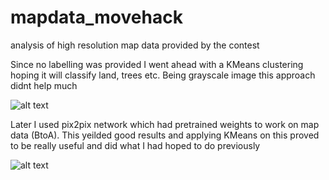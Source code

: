 # mapdata_movehack
analysis of high resolution map data provided by the contest

Since no labelling was provided I went ahead with a KMeans clustering hoping it will classify land, trees etc. Being grayscale image this approach didnt help much

![alt text](http://url/to/img.png)

Later I used pix2pix network which had pretrained weights to work on map data (BtoA). This yeilded good results and applying KMeans on this proved to be really useful and did what I had hoped to do previously

![alt text](http://url/to/img.png)

